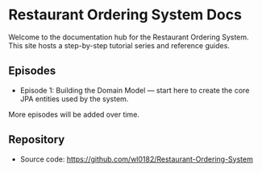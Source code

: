 # Restaurant Ordering System Docs

Welcome to the documentation hub for the Restaurant Ordering System. This site hosts a step-by-step tutorial series and reference guides.

## Episodes
- Episode 1: Building the Domain Model — start here to create the core JPA entities used by the system.

More episodes will be added over time.

## Repository
- Source code: https://github.com/wl0182/Restaurant-Ordering-System

